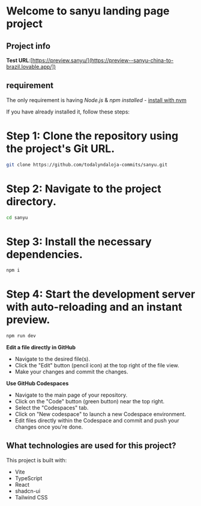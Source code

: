 # Welcome to sanyu landing page project

## Project info

**Test URL**:[https://preview.sanyu/](https://preview--sanyu-china-to-brazil.lovable.app/])

## requirement
The only requirement is having *Node.js* & *npm installed* - [install with nvm](https://github.com/nvm-sh/nvm#installing-and-updating)

If you have already installed it, follow these steps:


# Step 1: Clone the repository using the project's Git URL.
```sh 
git clone https://github.com/todalyndaloja-commits/sanyu.git
```
# Step 2: Navigate to the project directory.
```sh
cd sanyu
```
# Step 3: Install the necessary dependencies.
```sh
npm i
```
# Step 4: Start the development server with auto-reloading and an instant preview.
```sh
npm run dev
```

**Edit a file directly in GitHub**

- Navigate to the desired file(s).
- Click the "Edit" button (pencil icon) at the top right of the file view.
- Make your changes and commit the changes.

**Use GitHub Codespaces**

- Navigate to the main page of your repository.
- Click on the "Code" button (green button) near the top right.
- Select the "Codespaces" tab.
- Click on "New codespace" to launch a new Codespace environment.
- Edit files directly within the Codespace and commit and push your changes once you're done.

## What technologies are used for this project?

This project is built with:

- Vite
- TypeScript
- React
- shadcn-ui
- Tailwind CSS

